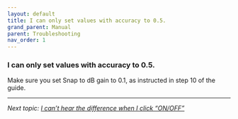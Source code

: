 ```yaml
---
layout: default
title: I can only set values with accuracy to 0.5.
grand_parent: Manual
parent: Troubleshooting
nav_order: 1
---
```


### I can only set values with accuracy to 0.5.

Make sure you set Snap to dB gain to 0.1, as instructed in step 10 of the guide.

---

*Next topic: [I can’t hear the difference when I click “ON/OFF”](https://komunikacjatechnicznavistula.github.io/kacper-bojakowski/manual/troubleshooting/difference-click/)*
